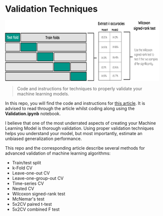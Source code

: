 # Validation Techniques

<img src="https://github.com/MaartenGr/validation/blob/master/Images/validation.png" height="200"/>

> Code and instructions for techniques to properly validate your machine learning models.

In this repo, you will find the code and instructions for [this article](https://towardsdatascience.com/validating-your-machine-learning-model-25b4c8643fb7?source=friends_link&sk=7cc4568a45eb7259c3fd65149d7f7c1f). It is advised to read through the article whilst coding along using the **Validation.ipynb** notebook. 

I believe that one of the most underrated aspects of creating your Machine Learning Model is thorough validation. Using proper validation techniques helps you understand your model, but most importantly, estimate an unbiased generalization performance.


This repo and the corresponding article describe several methods for advanced validation of machine learning algorithms:
* Train/test split
* k-Fold CV
* Leave-one-out CV
* Leave-one-group-out CV
* Time-series CV
* Nested CV
* Wilcoxon signed-rank test
* McNemar's test
* 5x2CV paired t-test
* 5x2CV combined F test
